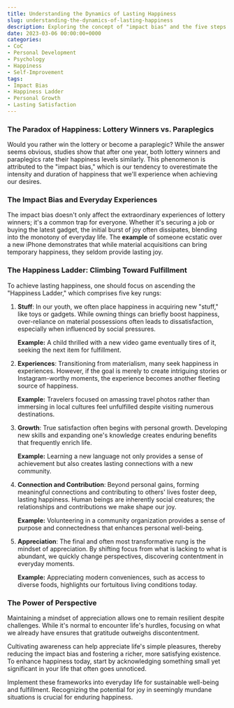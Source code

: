 ```yaml
---
title: Understanding the Dynamics of Lasting Happiness
slug: understanding-the-dynamics-of-lasting-happiness
description: Exploring the concept of "impact bias" and the five steps on the happiness ladder to cultivate enduring happiness.
date: 2023-03-06 00:00:00+0000
categories:
- CoC
- Personal Development
- Psychology
- Happiness
- Self-Improvement
tags:
- Impact Bias
- Happiness Ladder
- Personal Growth
- Lasting Satisfaction
---
```


### The Paradox of Happiness: Lottery Winners vs. Paraplegics

Would you rather win the lottery or become a paraplegic? While the answer seems obvious, studies show that after one year, both lottery winners and paraplegics rate their happiness levels similarly. This phenomenon is attributed to the "impact bias," which is our tendency to overestimate the intensity and duration of happiness that we'll experience when achieving our desires.

### The Impact Bias and Everyday Experiences

The impact bias doesn't only affect the extraordinary experiences of lottery winners; it's a common trap for everyone. Whether it's securing a job or buying the latest gadget, the initial burst of joy often dissipates, blending into the monotony of everyday life. The **example** of someone ecstatic over a new iPhone demonstrates that while material acquisitions can bring temporary happiness, they seldom provide lasting joy.

### The Happiness Ladder: Climbing Toward Fulfillment

To achieve lasting happiness, one should focus on ascending the "Happiness Ladder," which comprises five key rungs:

1. **Stuff**: In our youth, we often place happiness in acquiring new "stuff," like toys or gadgets. While owning things can briefly boost happiness, over-reliance on material possessions often leads to dissatisfaction, especially when influenced by social pressures.

   **Example:** A child thrilled with a new video game eventually tires of it, seeking the next item for fulfillment.

2. **Experiences**: Transitioning from materialism, many seek happiness in experiences. However, if the goal is merely to create intriguing stories or Instagram-worthy moments, the experience becomes another fleeting source of happiness.

   **Example:** Travelers focused on amassing travel photos rather than immersing in local cultures feel unfulfilled despite visiting numerous destinations.

3. **Growth**: True satisfaction often begins with personal growth. Developing new skills and expanding one's knowledge creates enduring benefits that frequently enrich life.

   **Example:** Learning a new language not only provides a sense of achievement but also creates lasting connections with a new community.

4. **Connection and Contribution**: Beyond personal gains, forming meaningful connections and contributing to others' lives foster deep, lasting happiness. Human beings are inherently social creatures; the relationships and contributions we make shape our joy.

   **Example:** Volunteering in a community organization provides a sense of purpose and connectedness that enhances personal well-being.

5. **Appreciation**: The final and often most transformative rung is the mindset of appreciation. By shifting focus from what is lacking to what is abundant, we quickly change perspectives, discovering contentment in everyday moments.

   **Example:** Appreciating modern conveniences, such as access to diverse foods, highlights our fortuitous living conditions today.

### The Power of Perspective

Maintaining a mindset of appreciation allows one to remain resilient despite challenges. While it's normal to encounter life's hurdles, focusing on what we already have ensures that gratitude outweighs discontentment.

Cultivating awareness can help appreciate life's simple pleasures, thereby reducing the impact bias and fostering a richer, more satisfying existence. To enhance happiness today, start by acknowledging something small yet significant in your life that often goes unnoticed.

Implement these frameworks into everyday life for sustainable well-being and fulfillment. Recognizing the potential for joy in seemingly mundane situations is crucial for enduring happiness.
